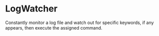 # LogWatcher
Constantly monitor a log file and watch out for specific keywords, if any appears, then execute the assigned command.
